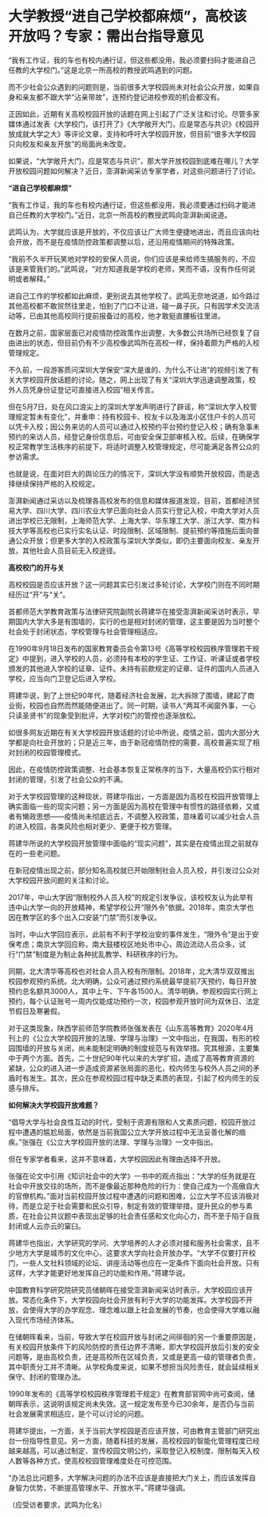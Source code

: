 # 大学教授“进自己学校都麻烦”，高校该开放吗？专家：需出台指导意见

“我有工作证，我的车也有校内通行证，但这些都没用，我必须要扫码才能进自己任教的大学校门。”这是北京一所高校的教授武鸣遇到的问题。

而不少社会公众遇到的问题则是，当前很多大学校园尚未对社会公众开放，如果自身和亲友都不跟大学“沾亲带故”，连预约登记进校参观的机会都没有。

正因如此，近期有关高校校园开放的话题在网上引起了广泛关注和讨论。尽管多家媒体通过发表《大学校门，该打开了》《大学敞开大门，应是常态与共识》《校园开放成就大学之大》等评论文章，支持和呼吁大学校园开放，但目前“很多大学校园只向校友和亲友开放”的局面尚未改变。

如果说，“大学敞开大门，应是常态与共识”，那大学开放校园到底难在哪儿？大学开放校园问题如何解决？近日，澎湃新闻采访专家学者，对这些问题进行了讨论。

**“进自己学校都麻烦”**

“我有工作证，我的车也有校内通行证，但这些都没用，我必须要通过扫码才能进自己任教的大学校门。”近日，北京一所高校的教授武鸣向澎湃新闻说道。

武鸣认为，大学就应该是开放的，不仅应该让广大师生便捷地进出，而且应该向社会开放，而不是在疫情防控政策都调整以后，还沿用疫情期间的特殊政策。

“我前不久半开玩笑地对学校的安保人员说，你们应该是来给师生搞服务的，不应该是来管我们的。”武鸣说，“对方知道我是学校的老师，笑而不语，没有作任何说明或者解释。”

进自己工作的学校都如此麻烦，更别说去其他学校了。武鸣无奈地说道，如今路过其他高校都不敢贸然往里走，怕到了门口不让进，碰一鼻子灰。只有因学术交流活动等，已由其他高校同行提前报备过的高校，他才敢挺直腰板往里进。

在数月之前，国家层面已对疫情防控政策作出调整，大多数公共场所已经恢复了自由进出的状态，但目前仍有不少高校像武鸣所在高校一样，保持着颇为严格的入校管理规定。

不久前，一段游客质问深圳大学保安“深大是谁的、为什么不让进”的视频引发了有关大学校园开放话题的讨论。随之，网上出现了有关“深圳大学迅速调整政策，校外人员凭身份证登记可直接进入校园”相关传言。

但在5月7日，处在风口浪尖上的深圳大学发声明进行了辟谣，称“深圳大学入校管理规定暂未有变化”，并重申：持有校园卡、校友卡以及海滨小区住户卡的人员可以凭卡入校；因公务来访的人员可以通过入校预约平台预约登记入校；确有急事未预约的来访人员，经登记身份信息后，可由安全保卫部审核入校。后续，在确保学校正常教学生活秩序的前提下，将适时调整入校管理规定，尽可能满足各界公众的参访需求。

也就是说，在面对巨大的舆论压力的情况下，深圳大学没有顺势开放校园，而是选择继续保持严格的入校规定。

澎湃新闻通过采访以及梳理各高校发布的信息和媒体报道发现，目前，首都经济贸易大学、四川大学、四川农业大学已面向社会人员实行登记入校，中南大学对人员进出学校已无限制，上海师范大学、上海大学、华东理工大学、浙江大学、南方科技大学等高校也已实行实名认证、时段限制、区域限制、提前预约等措施后面向普通公众开放；但更多大学的入校政策与深圳大学类似，即仍主要面向校友、亲友开放，其他社会人员目前无入校途径。

**高校校门的开与关**

高校校园是否应该开放？这一问题其实已引发过多轮讨论，大学校门则在不同时期经历过“开”与“关”。

首都师范大学教育政策与法律研究院副院长蒋建华在接受澎湃新闻采访时表示，早期国内大学大多是有围墙的，实行的也是相对封闭的管理，这主要是因为当时整个社会处于封闭状态，学校管理与社会管理相适应。

在1990年9月18日发布的国家教育委员会令第13号《高等学校校园秩序管理若干规定》中提到，进入学校的人员，必须持有本校的学生证、工作证、听课证或者学校颁发的其他进入学校的证章、证件。未持有前款规定的证章、证件的国内人员进入学校，应当向门卫登记后进入学校。

蒋建华说，到了上世纪90年代，随着经济社会发展，北大拆除了围墙，建起了商业街，校园也自然而然能随便进出了。同一时期，读书人“两耳不闻窗外事，一心只读圣贤书”的现象受到批评，大学对校门的管控也逐渐放松。

如很多网友近期在有关大学校园开放话题的讨论中所说，疫情之前，国内大部分大学都是向社会开放的；只是近三年，由于新冠疫情防控的需要，高校普遍实现了相对封闭的校园管理模式。

因此，在疫情防控政策调整、社会基本恢复正常秩序的当下，大量高校仍实行相对封闭的管理，引发了社会公众的不满。

对于大学校园管理的这种现状，蒋建华指出，一方面是因为高校在校园开放管理上确实面临一些的现实问题；另一方面是因为高校在管理中有惯性的路径依赖，又或者有懒政思想——疫情尚未彻底远去，不调整入校政策，意味着可以减少社会人员的进入校园，各类风险也相对更少、更便于校方管理。

蒋建华所说的大学校园开放管理中面临的“现实问题”，其实是在疫情出现之前就存在的一些老问题。

在新冠疫情出现之前，部分知名高校就已开始限制社会人员入校，并引发过公众对大学校园开放问题的关注和讨论。

2017年，中山大学因“限制校外人员入校”的规定引发争议，该校校友认为此举有违中山大学一向的开放精神，希望学校公开“限外令”依据。2018年，南京大学也因在教学区的多个出入口安装“门禁”而引发争议。

当时，中山大学回应表示，此前有不利于学校治安的事件发生，“限外令”是出于安保考虑；南京大学回应称，南大鼓楼校区地处市中心，周边流动人员众多，试行“门禁”制度是为制止各种扰乱教学、科研秩序的行为。

同期，北大清华等高校也对社会人员入校有所限制。2018年，北大清华双双推出校园参观预约系统。北大明确，公众可通过预约系统最早提前7天预约，每日开放预约总名额共3000人，其中上午、下午各1500人。清华明确，参观校园实行网上预约，每个认证账号一周内仅能成功预约一次，校园参观开放时间为双休日、法定节假日及寒暑假。

对于这类现象，陕西学前师范学院教师张强发表在《山东高等教育》2020年4月刊上的《公立大学校园开放的法理、学理与治理》一文中指出，在我国，有形的校园围墙的开放与关闭，尚未能制定明确的制度规范与有效举措。究其根源，主要集中于两个方面。首先，二十世纪90年代以来的大学扩招，造成了高等教育资源的紧缺，公众的进入进一步造成资源紧张局面的恶化，校内师生与校外人员之间的矛盾时有发生。其次，民众在参观校园过程中缺乏素质的表现，引起了校内师生的反感与排斥。

**如何解决大学校园开放难题？**

“倡导大学与社会良性互动的时代，受制于资源有限和人文素质问题，校园开放过程中遭遇的尴尬局面，依然是当前我国公立大学开放过程中无法妥善化解的痼疾。”张强在《公立大学校园开放的法理、学理与治理》一文中指出。

但在专家学者看来，这并不意味着，大学校园因此有理由选择不开放。

张强在论文中引用《知识社会中的大学》一书中的观点指出：“大学的任务就是在社会中开放交往的场所，而不是像最近那种危险的行为：使自己成为一个高傲自大的官僚机构。”面对当前校园开放过程中遭遇的问题和困难，公立大学不应该消极对待，而是立足于社会需要和民众引导，制定有效的管理举措，提升民众的参与素质，在社会公共议题中表现出足够的社会责任感和文化向心力，而不至于陷于自我封闭或人云亦云的窠臼。

蒋建华也指出，大学研究的学问、大学培养的人才必须对接和服务社会需求，且不少地方大学是城市的文化中心，这要求大学向社会开放办学。“大学不仅要打开校门，一些人文社科领域的论坛、讲座活动等也应在一定条件下面向社会开放。只有这样，大学才能更好地发挥自己的功能和作用。”蒋建华说。

中国教育科学研究院研究员储朝晖在接受澎湃新闻采访时表示，大学校园应该开放。常态化条件下，大学校园向社会开放有利于大学的功能发挥。大学校园不开放，会使得大学的办学观念、理念难以跟上社会发展的节奏，也会使得大学难以融入现代市场经济体系。

在储朝晖看来，当前，导致大学在校园开放与封闭之间徘徊的另一个重要原因是，有关校园开放条件下的风险防控的责任边界不清晰，即大学校园开放后引发的安全问题等，是由高校负责，还是高校所在区域负责，又或是更高一级的管理者负责，其中职责分工并不清晰。从学校角度来说，如果不想担当风险责任，就会延续相关保守、封闭的管理办法。

1990年发布的《高等学校校园秩序管理若干规定》在教育部官网中尚可查阅，储朝晖表示，这说明该规定尚未失效。这一规定发布至今已30余年，是否仍与当前社会发展需求相适应，是个可以讨论的问题。

蒋建华提出，一方面，关于当前大学校园是否应该开放，可由教育主管部门研究出台一份指导性意见。另一方面，随着科技的发展，高校校园的智能化管理程度已经越来越高，可以通过制定、宣传校园文明公约，采取登记入校制度、限制每天入校人数等各种方式，使高校校园管理难度处在可控范围。

“办法总比问题多，大学解决问题的办法不应该是直接把大门关上，而应该发挥自身智力优势，不断提高管理水平、开放水平。”蒋建华强调。

（应受访者要求，武鸣为化名）

